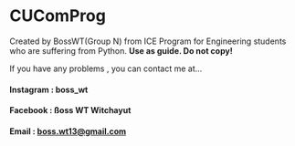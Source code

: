 # CUComProg

Created by BossWT(Group N) from ICE Program for Engineering students who are suffering from Python. **Use as guide. Do not copy!**

If you have any problems , you can contact me at...

#### Instagram : boss_wt

#### Facebook : ßoss WT Witchayut

#### Email : boss.wt13@gmail.com
